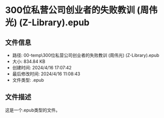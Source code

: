 ﻿# 300位私营公司创业者的失败教训 (周伟光) (Z-Library).epub

## 文件信息
- 路径: 00-temp\300位私营公司创业者的失败教训 (周伟光) (Z-Library).epub
- 大小: 834.84 KB
- 创建时间: 2024/4/16 17:07:42
- 最后修改时间: 2024/4/16 11:08:43
- 文件类型: .epub

## 文件描述
这是一个.epub类型的文件。

